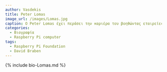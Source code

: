 ```yaml
---
author: Vasdekis
title: Peter Lomas
image_url: /images/Lomas.jpg
caption: Ο Peter Lomas έχει περάσει την καριέρα του βοηθώντας εταιρείες, ερευνητικούς οργανισμούς και startups να "μεταφράσουν" τις ιδέες τους σε βιώσιμα ηλεκτρονικά συστήματα. Ως συν-δημιουργός του υπολογιστή Raspberry Pi, υποστήριξε την ανάπτυξη διεπαφών που επιτρέπουν την εύκολη ενσωμάτωση υπολογιστών και ηλεκτρονικών παρέχοντας πρόσβαση στην «ψηφιακή δημιουργία» σε ένα ευρύ φάσμα της κοινότητας. 
categories:
  - Βιογραφία 
  - Raspberry Pi computer
tags:
  - Raspberry Pi Foundation
  - David Braben
---
```

{% include bio-Lomas.md %}
